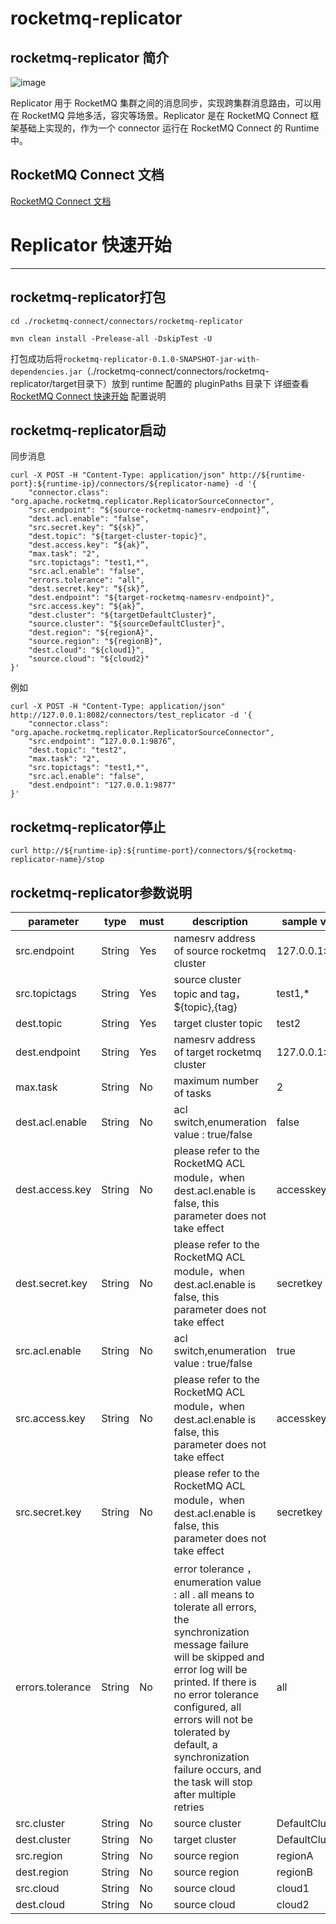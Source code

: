 # rocketmq-replicator

## rocketmq-replicator 简介

![image](https://blobscdn.gitbook.com/v0/b/gitbook-28427.appspot.com/o/assets%2F-Lm4-doAUYYZgDcb_Jnz%2F-LoOhyGfSf-N6oHVgJhr%2F-LoOi0ADfZ4q-qPo_uEB%2Frocketmq%20connector.png?alt=media&token=0bbbfa54-240a-489e-8dfb-1996d0800dfc)

Replicator 用于 RocketMQ 集群之间的消息同步，实现跨集群消息路由，可以用在 RocketMQ 异地多活，容灾等场景。Replicator 是在 RocketMQ Connect 框架基础上实现的，作为一个 connector 运行在 RocketMQ Connect 的 Runtime 中。

## RocketMQ Connect 文档

[RocketMQ Connect 文档](https://rocketmq.apache.org/zh/docs/connect/01RocketMQ%20Connect%20Overview/)

# Replicator 快速开始

---


## rocketmq-replicator打包

````
cd ./rocketmq-connect/connectors/rocketmq-replicator

mvn clean install -Prelease-all -DskipTest -U 
````

打包成功后将` rocketmq-replicator-0.1.0-SNAPSHOT-jar-with-dependencies.jar `（./rocketmq-connect/connectors/rocketmq-replicator/target目录下）放到 runtime 配置的 pluginPaths 目录下
详细查看 [RocketMQ Connect 快速开始](https://rocketmq.apache.org/zh/docs/connect/03RocketMQ%20Connect%20Quick%20Start) 配置说明

## rocketmq-replicator启动

同步消息
````
curl -X POST -H "Content-Type: application/json" http://${runtime-port}:${runtime-ip}/connectors/${replicator-name} -d '{
    "connector.class": "org.apache.rocketmq.replicator.ReplicatorSourceConnector",
    "src.endpoint": “${source-rocketmq-namesrv-endpoint}”,
    "dest.acl.enable": "false",
    "src.secret.key": “${sk}”,
    "dest.topic": "${target-cluster-topic}",
    "dest.access.key": “${ak}”,
    "max.task": "2",
    "src.topictags": "test1,*",
    "src.acl.enable": "false",
    "errors.tolerance": "all",
    "dest.secret.key": “${sk}”,
    "dest.endpoint": "${target-rocketmq-namesrv-endpoint}",
    "src.access.key": “${ak}”,
    "dest.cluster": "${targetDefaultCluster}",
    "source.cluster": "${sourceDefaultCluster}",
    "dest.region": "${regionA}",
    "source.region": "${regionB}",
    "dest.cloud": "${cloud1}",
    "source.cloud": "${cloud2}"
}'
````
例如
````
curl -X POST -H "Content-Type: application/json" http://127.0.0.1:8082/connectors/test_replicator -d '{
    "connector.class": "org.apache.rocketmq.replicator.ReplicatorSourceConnector",
    "src.endpoint": “127.0.0.1:9876”,
    "dest.topic": "test2",
    "max.task": "2",
    "src.topictags": "test1,*",
    "src.acl.enable": "false",
    "dest.endpoint": "127.0.0.1:9877"
}'
````


## rocketmq-replicator停止
````
curl http://${runtime-ip}:${runtime-port}/connectors/${rocketmq-replicator-name}/stop
````

## rocketmq-replicator参数说明

parameter | type | must | description                                                                                                                                                                                                                                                                                                                          | sample value   
---|---|------|--------------------------------------------------------------------------------------------------------------------------------------------------------------------------------------------------------------------------------------------------------------------------------------------------------------------------------------|----------------|
src.endpoint | String | Yes  | namesrv address of source rocketmq cluster                                                                                                                                                                                                                                                                                           | 127.0.0.1:9876 |
src.topictags | String | Yes  | source cluster topic and tag，${topic},{tag}                                                                                                                                                                                                                                                                                          | test1,*        |
dest.topic | String | Yes  | target cluster topic                                                                                                                                                                                                                                                                                                                 | test2          |
dest.endpoint | String | Yes   | namesrv address of target rocketmq cluster                                                                                                                                                                                                                                                                                           | 127.0.0.1:9876 |
max.task | String | No   | maximum number of tasks                                                                                                                                                                                                                                                                                                              | 2              |
dest.acl.enable | String | No  | acl switch,enumeration value : true/false                                                                                                                                                                                                                                                                                            | false          |
dest.access.key | String | No  | please refer to the RocketMQ ACL module，when dest.acl.enable is false, this parameter does not take effect                                                                                                                                                                                                                           | accesskey      |
dest.secret.key | String | No   | please refer to the RocketMQ ACL module，when dest.acl.enable is false, this parameter does not take effect                                                                                                                                                                                                                           | secretkey      |
src.acl.enable | String | No  | acl switch,enumeration value : true/false                                                                                                                                                                                                                                                                                            | true           |
src.access.key | String | No  | please refer to the RocketMQ ACL module，when dest.acl.enable is false, this parameter does not take effect                                                                                                                                                                                                                           | accesskey      |
src.secret.key | String | No   | please refer to the RocketMQ ACL module，when dest.acl.enable is false, this parameter does not take effect                                                                                                                                                                                                                           | secretkey      |
errors.tolerance | String | No   | error tolerance  ，enumeration value : all . all means to tolerate all errors, the synchronization message failure will be skipped and error log will be printed. If there is no error tolerance configured, all errors will not be tolerated by default, a synchronization failure occurs, and the task will stop after multiple retries | all            |
src.cluster | String | No   | source cluster                                                                                                                                                                                                                                                                                                     | DefaultCluster |
dest.cluster | String | No   | target cluster                                                                                                                                                                                                                                                                                                         | DefaultCluster |
src.region | String | No   | source region                                                                                                                                                                                                                                                                                                                  | regionA        |
dest.region | String | No   | source region                                                                                                                                                                                                                                                                                                                  | regionB        |
src.cloud | String | No   | source cloud                                                                                                                                                                                                                                                                                                                   | cloud1         |
dest.cloud | String | No   | source cloud                                                                                                                                                                                                                                                                                                                   | cloud2         |
                                                                                                                                                                                                                                                                                      
